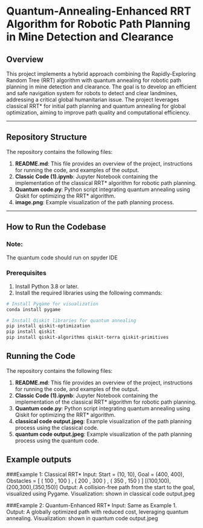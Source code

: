 # Quantum-Annealing-Enhanced RRT Algorithm for Robotic Path Planning in Mine Detection and Clearance

## Overview
This project implements a hybrid approach combining the Rapidly-Exploring Random Tree (RRT) algorithm with quantum annealing for robotic path planning in mine detection and clearance. The goal is to develop an efficient and safe navigation system for robots to detect and clear landmines, addressing a critical global humanitarian issue. The project leverages classical RRT* for initial path planning and quantum annealing for global optimization, aiming to improve path quality and computational efficiency.

---

## Repository Structure
The repository contains the following files:

1. **README.md**: This file provides an overview of the project, instructions for running the code, and examples of the output.
2. **Classic Code (1).ipynb**: Jupyter Notebook containing the implementation of the classical RRT* algorithm for robotic path planning.
3. **Quantum code.py**: Python script integrating quantum annealing using Qiskit for optimizing the RRT* algorithm.
4. **image.png**: Example visualization of the path planning process.

---

## How to Run the Codebase

### Note:
The quantum code should run on spyder IDE

### Prerequisites
1. Install Python 3.8 or later.
2. Install the required libraries using the following commands:

```bash
# Install Pygame for visualization
conda install pygame

# Install Qiskit libraries for quantum annealing
pip install qiskit-optimization
pip install qiskit
pip install qiskit-algorithms qiskit-terra qiskit-primitives

```

## Running the Code
The repository contains the following files:

1. **README.md**: This file provides an overview of the project, instructions for running the code, and examples of the output.
2. **Classic Code (1).ipynb**: Jupyter Notebook containing the implementation of the classical RRT* algorithm for robotic path planning.
3. **Quantum code.py**: Python script integrating quantum annealing using Qiskit for optimizing the RRT* algorithm.
4. **classical code output.jpeg**: Example visualization of the path planning process using the classical code.
5. **quantum code output.jpeg**: Example visualization of the path planning process using the quantum code.

## Example outputs

###Example 1: Classical RRT* 
Input: Start = (10, 10), Goal = (400, 400), Obstacles = [ ( 100 , 100 ) , ( 200 , 300 ) , ( 350 , 150 ) ] [(100,100),(200,300),(350,150)] Output: A collision-free path from the start to the goal, visualized using Pygame.
Visualization: shown in classical code output.jpeg

###Example 2: Quantum-Enhanced RRT* 
Input: Same as Example 1. 
Output: A globally optimized path with reduced cost, leveraging quantum annealing.
Visualization: shown in quantum code output.jpeg

